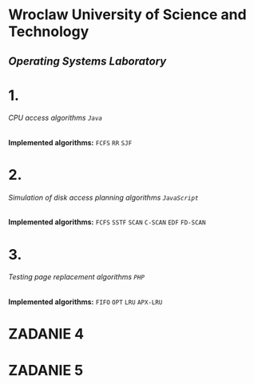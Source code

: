 # Wroclaw University of Science and Technology
## *Operating Systems Laboratory*

# **1.**
###### CPU access algorithms `Java`
**Implemented algorithms:**
`FCFS`
`RR`
`SJF`
# **2.**
###### Simulation of disk access planning algorithms `JavaScript`
**Implemented algorithms:**
`FCFS`
`SSTF`
`SCAN`
`C-SCAN`
`EDF`
`FD-SCAN`
# **3.**
###### Testing page replacement algorithms `PHP`
**Implemented algorithms:**
`FIFO`
`OPT`
`LRU`
`APX-LRU`
# **ZADANIE 4**
# **ZADANIE 5**
